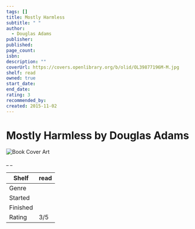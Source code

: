 ```yaml
---
tags: []
title: Mostly Harmless
subtitle: " "
author:
  - Douglas Adams
publisher:
published:
page_count:
isbn:
description: ""
coverUrl: https://covers.openlibrary.org/b/olid/OL39877196M-M.jpg
shelf: read
owned: true
start_date:
end_date:
rating: 3
recommended_by:
created: 2015-11-02
---
```


# Mostly Harmless by Douglas Adams

![Book Cover Art](https://covers.openlibrary.org/b/olid/OL39877196M-M.jpg)

_ _

| Shelf | read |
| --- | --- |
| Genre |  |
| Started |  |
| Finished |  |
| Rating | 3/5 |

